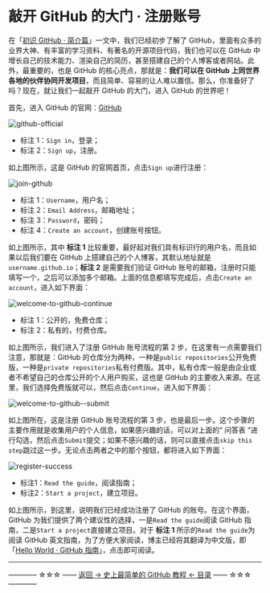# 敲开 GitHub 的大门 · 注册账号

在「[初识 GitHub · 简介篇](https://github.com/guobinhit/cg-blog/blob/master/articles/github/tutorials/first-github.md)」一文中，我们已经初步了解了 GitHub，里面有众多的业界大神、有丰富的学习资料、有著名的开源项目代码，我们也可以在 GitHub 中增长自己的技术能力、渲染自己的简历，甚至搭建自己的个人博客或者网站。此外，最重要的，也是 GitHub 的核心亮点，那就是：**我们可以在 GitHub 上同世界各地的伙伴协同开发项目**，而且简单、容易的让人难以置信。那么，你准备好了吗？现在，就让我们一起敲开 GitHub 的大门，进入 GitHub 的世界吧！

首先，进入 GitHub 的官网：[GitHub](https://github.com)


![github-official](https://github.com/guobinhit/cg-blog/blob/master/images/github/sign-up/github-official.png)

 - 标注 1：`Sign in`，登录；
 - 标注 2：`Sign up`，注册。

如上图所示，这是 GitHub 的官网首页，点击`Sign up`进行注册：

![join-github](https://github.com/guobinhit/cg-blog/blob/master/images/github/sign-up/join-github.png)

 - 标注 1：`Username`，用户名；
 - 标注 2：`Email Address`，邮箱地址；
 - 标注 3：`Password`，密码；
 - 标注 4：`Create an account`，创建账号按钮。

如上图所示，其中 **标注 1** 比较重要，最好起对我们具有标识行的用户名，而且如果以后我们要在 GitHub 上搭建自己的个人博客，其默认地址就是`username.github.io`；**标注 2** 是需要我们验证 GitHub 账号的邮箱，注册时只能填写一个，之后可以添加多个邮箱。上面的信息都填写完成后，点击`Create an account`，进入如下界面：

![welcome-to-github-continue](https://github.com/guobinhit/cg-blog/blob/master/images/github/sign-up/welcome-to-github-continue.png)

 - 标注 1：公开的，免费仓库；
 - 标注 2：私有的，付费仓库。

如上图所示，我们进入了注册 GitHub 账号流程的第 2 步，在这里有一点需要我们注意，那就是：GitHub 的仓库分为两种，一种是`public repositories`公开免费版，一种是`private repositories`私有付费版。其中，私有仓库一般是由企业或者不希望自己的仓库公开的个人用户购买，这也是 GitHub 的主要收入来源。在这里，我们选择免费版就可以，然后点击`Continue`，进入如下界面：

![welcome-to-github--submit](https://github.com/guobinhit/cg-blog/blob/master/images/github/sign-up/welcome-to-github--submit.png)

如上图所在，这是注册 GitHub 账号流程的第 3 步，也是最后一步。这个步骤的主要作用就是收集用户的个人信息，如果感兴趣的话，可以对上面的“ 问答表 ”进行勾选，然后点击`Submit`提交；如果不感兴趣的话，则可以直接点击`skip this step`跳过这一步。无论点击两者之中的那个按钮，都将进入如下界面：

![register-success](https://github.com/guobinhit/cg-blog/blob/master/images/github/sign-up/register-success.png)

 - 标注1：`Read the guide`，阅读指南；
 - 标注2：`Start a project`，建立项目。

如上图所示，到这里，说明我们已经成功注册了 GitHub 的账号。在这个界面，GitHub 为我们提供了两个建议性的选择，一是`Read the guide`阅读 GitHub 指南，二是`Start a project`直接建立项目。对于 **标注 1** 所示的`Read the guide`为阅读 GitHub 英文指南，为了方便大家阅读，博主已经将其翻译为中文版，即「[Hello World · GitHub 指南](https://github.com/guobinhit/cg-blog/blob/master/articles/github/tutorials/hello-world-github-guide.md)」，点击即可阅读。


----------
———— ☆☆☆ —— [返回 -> 史上最简单的 GitHub 教程 <- 目录](https://github.com/guobinhit/cg-blog/blob/master/articles/github/README.md) —— ☆☆☆ ————
